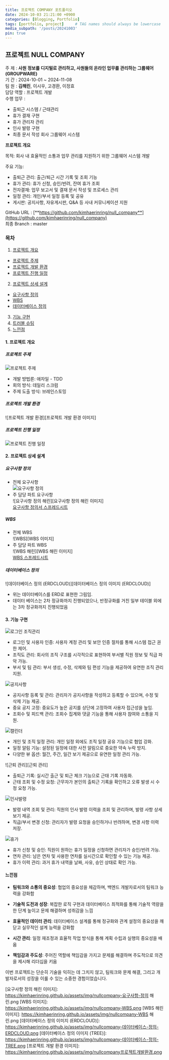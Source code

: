```yaml
---
title: 프로젝트 COMPANY 포트폴리오
date: 2024-10-03 21:21:00 +0900
categories: [Blogging, Portfolio]
tags: [portfolio, project]     # TAG names should always be lowercase
media_subpath: '/posts/20241003'
pin: true
---
```


## 프로젝트 NULL COMPANY

주 제 : **사원 정보를 디지털로 관리하고, 사원들의 온라인 업무를 관리하는 그룹웨어(GROUPWARE)**  
기 간 : 2024-10-01 ~ 2024-11-08  
팀 원 : **김해린**, 이시우, 고경환, 이정효  
담당 역할 : 프로젝트 개발  
수행 업무 :  
  - 출퇴근 시스템 / 근태관리
  - 휴가 결재 구현
  - 휴가 관리자 관리
  - 인사 발령 구현
  - 최종 문서 작성
  회사 그룹웨어 시스템

**프로젝트 개요**

목적: 회사 내 효율적인 소통과 업무 관리를 지원하기 위한 그룹웨어 시스템 개발

주요 기능:
- 출퇴근 관리: 출근/퇴근 시간 기록 및 조회 기능
- 휴가 관리: 휴가 신청, 승인/반려, 잔여 휴가 조회
- 전자결재: 업무 보고서 및 결재 문서 작성 및 프로세스 관리
- 일정 관리: 개인/부서 일정 등록 및 공유
- 게시판: 공지사항, 자유게시판, Q&A 등 사내 커뮤니케이션 지원


GitHub URL : [**https://github.com/kimhaerinring/null_company**](https://github.com/kimhaerinring/null_company)  
최종 Branch : master  

### **목차**

1. [프로젝트 개요][프로젝트 개요 링크]
 * [프로젝트 주제][프로젝트 주제 링크]
 * [프로젝트 개발 환경][프로젝트 개발 환경 링크]
 * [프로젝트 진행 일정][프로젝트 진행 일정 링크]
2. [프로젝트 상세 설계][프로젝트 상세 설계 링크]
 * [요구사항 정의][요구사항 정의 링크]
 * [WBS][WBS 링크]
 * [데이터베이스 정의][데이터베이스 정의 링크]
3. [기능 구현][기능 구현 링크]
4. [트러블 슈팅][트러블 슈팅 링크]
5. [느낀점][느낀점 링크]

#### **1. 프로젝트 개요**

##### **프로젝트 주제**
![프로젝트 주제][프로젝트 주제 이미지]   
 - 개발 방법론: 애자일 - TDD  
 - 회의 방식: 데일리 스크럼  
 - 주제 도출 방식: 브레인스토밍  

##### **프로젝트 개발 환경**
![프로젝트 개발 환경][프로젝트 개발 환경 이미지]   
   
##### **프로젝트 진행 일정**
![프로젝트 진행 일정][프로젝트 진행 일정 이미지]   
   
#### **2. 프로젝트 상세 설계**

##### **요구사항 정의**
 - 전체 요구사항  
![요구사항 정의][요구사항 정의 이미지]  
 - 주 담당 파트 요구사항  
![요구사항 정의 해린][요구사항 정의 해린 이미지]  
[요구사항 정의서 스프레드시트][요구사항 정의서 스프레드시트 링크]  
  
##### **WBS**
 - 전체 WBS  
![WBS][WBS 이미지]  
 - 주 담당 파트 WBS  
![WBS 해린][WBS 해린 이미지]  
[WBS 스프레드시트][WBS 스프레드시트 링크]  
   
##### **데이터베이스 정의**
![데이터베이스 정의 (ERDCLOUD)][데이터베이스 정의 이미지 (ERDCLOUD)]  
 - 위는 데이터베이스를 ERD로 표현한 그림임.  
 - 데이터 베이스는 2차 정규화까지 진행되었으나, 반정규화를 거친 일부 테이블 외에는 3차 정규화까지 진행되었음   
   
#### **3. 기능 구현**

![로그인 조직관리][로그인 조직관리]  
 - 로그인 및 사용자 인증: 사용자 계정 관리 및 보안 인증 절차를 통해 시스템 접근 권한 제어.
 - 조직도 관리: 회사의 조직 구조를 시각적으로 표현하여 부서별 직원 정보 및 직급 파악 가능.
 - 부서 및 팀 관리: 부서 생성, 수정, 삭제와 팀 편성 기능을 제공하여 유연한 조직 관리 지원.

    
![공지사항][공지사항]  
 - 공지사항 등록 및 관리: 관리자가 공지사항을 작성하고 등록할 수 있으며, 수정 및 삭제 기능 제공.
 - 중요 공지 고정: 중요도가 높은 공지를 상단에 고정하여 사용자 접근성을 높임.
 - 조회수 및 피드백 관리: 조회수 집계와 댓글 기능을 통해 사용자 참여와 소통을 지원.   
   
![캘린더][캘린더]  
 - 개인 및 조직 일정 관리: 개인 일정 외에도 조직 일정 공유 기능으로 협업 강화.
 - 일정 알림 기능: 설정된 일정에 대한 사전 알림으로 중요한 약속 누락 방지.
 - 다양한 뷰 옵션: 월간, 주간, 일간 보기 제공으로 유연한 일정 관리 가능.   
   
![근퇴 관리][근퇴 관리]  
 - 출퇴근 기록: 실시간 출근 및 퇴근 체크 기능으로 근태 기록 자동화.
 - 근태 조회 및 수정 요청: 근무자가 본인의 출퇴근 기록을 확인하고 오류 발생 시 수정 요청 가능.
  
   
![인사발령][인사발령]  
 - 발령 내역 조회 및 관리: 직원의 인사 발령 이력을 조회 및 관리하며, 발령 사항 상세 보기 제공.
 - 직급/부서 변경 신청: 관리자가 발령 요청을 승인하거나 반려하며, 변경 사항 이력 저장.
 
   
![휴가][휴가]  
 - 휴가 신청 및 승인: 직원이 원하는 휴가 일정을 신청하면 관리자가 승인/반려 가능.
 - 연차 관리: 남은 연차 및 사용한 연차를 실시간으로 확인할 수 있는 기능 제공.
 - 휴가 이력 관리: 과거 휴가 내역을 날짜, 사유, 승인 상태로 확인 가능.   
   
<!-- ![결재][결재]  
 - 전자결재 시스템: 결재 문서를 작성하고 단계별 승인 프로세스를 설정할 수 있는 기능 제공.
 - 결재 진행 상태 확인: 결재 대기, 진행, 승인, 반려 등 단계별 상태를 실시간 확인 가능.
 - 결재 이력 관리: 승인 완료된 결재 문서와 반려 사유를 기록하여 투명한 관리 보장. -->
   
<!-- #### **4. 트러블 슈팅**
 * 게시글의 순서가 매번 다르게 로딩되는 문제가 발생함  
   - fetch 기능을 활용해 비동기식으로 리스트를 불러오는 도중 발생한 문제임을 파악함  
   - fetch구문을 async 함수 내부에 위치시키고, await를 사용하여 순서대로 게시글이 로딩되게 처리함  
  
 * 썸머노트 위지위그에디터 구현시 게시글 작성시 게시글 내용(텍스트) 작성 란에 이미지를 드래그 드랍하여 입력할 수 있는 문제 발생  
   - 썸머노트에서 제공하는 이미지 삽입 이벤트를 활용하여 이미지 삽입 이벤트 발생시 해당 이벤트를 중지하도록 처리함  
  
 * 모달 내부 지도 출력시 지도 이미지가 불러와지지 않는 문제가 발생함  
   - 카카오 지도 API에서 제공하는 모달 버튼에 이벤트를 부여하여 문제를 해결하고자 하였으나 모달이 화면에 출력되는데에 시간 지연이 존재하여 해당 방법만으로는 해결에 어려움이 있었음  
   - 자바스크립트의 MutaionObserver 기능을 활용하여 모달창의 display 속성이 바뀔 때 relayout 함수가 호출되도록 개선하여 문제를 해결함  
  
 * 게시글 리스트 정렬 방식 변경시 html 소스 코드 상에는 객체가 존재하나 화면상에 출력되지 않는 문제가 발생함  
   - 리스트 로딩시 애니메이션 등은 외부 템플릿의 css, js를 사용하였는데, 한번 배치된 리스트를 재배치할수 없게 설계되어있음을 확인함   
   - 로딩 애니메이션 및 스타일 등을 담당하는 css, js 코드를 분석하여 동일한 기능을 하는 코드를 재작성하여 문제를 해결함   
   -->
#### **느낀점**

 * **팀워크와 소통의 중요성**: 협업의 중요성을 체감하며, 백엔드 개발자로서의 팀워크 능력을 강화함  

 * **기술적 도전과 성장**: 복잡한 로직 구현과 데이터베이스 최적화를 통해 기술적 역량을 한 단계 높이고 문제 해결하며 성취감을 느낌  

 * **효율적인 데이터 관리**: 데이터베이스 설계를 통해 정규화와 관계 설정의 중요성을 깨닫고 실무적인 설계 능력을 강화함  

 * **시간 관리**: 일정 재조정과 효율적 작업 방식을 통해 계획 수립과 실행의 중요성을 배움 

 * **책임감과 주도성**: 주어진 역할에 책임감을 가지고 문제를 해결하며 주도적으로 의견을 제시해 리더십을 키움  

이번 프로젝트는 단순히 기술을 익히는 데 그치지 않고, 팀워크와 문제 해결, 그리고 개발자로서의 성장을 이룰 수 있는 소중한 경험이었습니다. 

[프로젝트 개요 링크]: https://kimhaerinring.github.io/posts/%ED%94%84%EB%A1%9C%EC%A0%9D%ED%8A%B8-COMPANY-%ED%8F%AC%ED%8A%B8%ED%8F%B4%EB%A6%AC%EC%98%A4/#1-%ED%94%84%EB%A1%9C%EC%A0%9D%ED%8A%B8-%EA%B0%9C%EC%9A%94
[프로젝트 주제 링크]: https://kimhaerinring.github.io/posts/%ED%94%84%EB%A1%9C%EC%A0%9D%ED%8A%B8-COMPANY-%ED%8F%AC%ED%8A%B8%ED%8F%B4%EB%A6%AC%EC%98%A4/#%ED%94%84%EB%A1%9C%EC%A0%9D%ED%8A%B8-%EC%A3%BC%EC%A0%9C
[프로젝트 진행 일정 링크]: https://kimhaerinring.github.io/posts/%ED%94%84%EB%A1%9C%EC%A0%9D%ED%8A%B8-COMPANY-%ED%8F%AC%ED%8A%B8%ED%8F%B4%EB%A6%AC%EC%98%A4/#%ED%94%84%EB%A1%9C%EC%A0%9D%ED%8A%B8-%EC%A7%84%ED%96%89-%EC%9D%BC%EC%A0%95
[프로젝트 상세 설계 링크]: https://kimhaerinring.github.io/posts/%ED%94%84%EB%A1%9C%EC%A0%9D%ED%8A%B8-COMPANY-%ED%8F%AC%ED%8A%B8%ED%8F%B4%EB%A6%AC%EC%98%A4/#2-%ED%94%84%EB%A1%9C%EC%A0%9D%ED%8A%B8-%EC%83%81%EC%84%B8-%EC%84%A4%EA%B3%84
[요구사항 정의 링크]: https://kimhaerinring.github.io/posts/%ED%94%84%EB%A1%9C%EC%A0%9D%ED%8A%B8-COMPANY-%ED%8F%AC%ED%8A%B8%ED%8F%B4%EB%A6%AC%EC%98%A4/#%EC%9A%94%EA%B5%AC%EC%82%AC%ED%95%AD-%EC%A0%95%EC%9D%98
[WBS 링크]: https://kimhaerinring.github.io/%ED%94%84%EB%A1%9C%EC%A0%9D%ED%8A%B8-COMPANY-%ED%8F%AC%ED%8A%B8%ED%8F%B4%EB%A6%AC%EC%98%A4/#wbs
[ERDCLOUD 링크]: https://www.erdcloud.com/d/6xv5D2FfbDApxrQHz  
[데이터베이스 정의 링크]: https://kimhaerinring.github.io/posts/%ED%94%84%EB%A1%9C%EC%A0%9D%ED%8A%B8-COMPANY-%ED%8F%AC%ED%8A%B8%ED%8F%B4%EB%A6%AC%EC%98%A4/#%EB%8D%B0%EC%9D%B4%ED%84%B0%EB%B2%A0%EC%9D%B4%EC%8A%A4-%EC%A0%95%EC%9D%98
[프로젝트 개발 환경 링크]: https://kimhaerinring.github.io/posts/%ED%94%84%EB%A1%9C%EC%A0%9D%ED%8A%B8-COMPANY-%ED%8F%AC%ED%8A%B8%ED%8F%B4%EB%A6%AC%EC%98%A4/#%ED%94%84%EB%A1%9C%EC%A0%9D%ED%8A%B8-%EA%B0%9C%EB%B0%9C-%ED%99%98%EA%B2%BD
[기능 구현 링크]: https://kimhaerinring.github.io/posts/%ED%94%84%EB%A1%9C%EC%A0%9D%ED%8A%B8-COMPANY-%ED%8F%AC%ED%8A%B8%ED%8F%B4%EB%A6%AC%EC%98%A4/#3-%EA%B8%B0%EB%8A%A5-%EA%B5%AC%ED%98%84
[트러블 슈팅 링크]: https://kimhaerinring.github.io/posts/%ED%94%84%EB%A1%9C%EC%A0%9D%ED%8A%B8-COMPANY-%ED%8F%AC%ED%8A%B8%ED%8F%B4%EB%A6%AC%EC%98%A4/#4-%ED%8A%B8%EB%9F%AC%EB%B8%94-%EC%8A%88%ED%8C%85
[느낀점 링크]: https://kimhaerinring.github.io/%ED%94%84%EB%A1%9C%EC%A0%9D%ED%8A%B8-COMPANY-%ED%8F%AC%ED%8A%B8%ED%8F%B4%EB%A6%AC%EC%98%A4/#5-%EB%8A%90%EB%82%80%EC%A0%90

[요구사항 정의서 스프레드시트 링크]: https://docs.google.com/spreadsheets/d/1ku2dC6wREDqjZlxOhhuyzHgqXTy5QwC0TL91EXdQXlM/edit?gid=2111736112#gid=2111736112
[WBS 스프레드시트 링크]: https://docs.google.com/spreadsheets/d/1ku2dC6wREDqjZlxOhhuyzHgqXTy5QwC0TL91EXdQXlM/edit?gid=1090507400#gid=1090507400
[Table 정의서 스프레드시트 링크]: https://docs.google.com/spreadsheets/d/1ku2dC6wREDqjZlxOhhuyzHgqXTy5QwC0TL91EXdQXlM/edit?gid=572727839#gid=572727839

[프로젝트 주제 이미지]: https://kimhaerinring.github.io/assets/img/nullcompany-프로젝트-주제.png
[프로젝트 진행 일정 이미지]: https://kimhaerinring.github.io/assets/img/nullcompany-프로젝트-진행-일정.png
[요구사항 정의 이미지]: https://kimhaerinring.github.io/assets/img/nullcompany-요구사항-정의.png
[요구사항 정의 해린 이미지]: https://kimhaerinring.github.io/assets/img/nullcompany-요구사항-정의 해린.png
[WBS 이미지]: https://kimhaerinring.github.io/assets/img/nullcompany-WBS.png
[WBS 해린 이미지]: https://kimhaerinring.github.io/assets/img/nullcompany-WBS 해린.png
[데이터베이스 정의 이미지 (ERDCLOUD)]: https://kimhaerinring.github.io/assets/img/nullcompany-데이터베이스-정의-ERDCLOUD.png
[데이터베이스 정의 이미지 (TREE)]: https://kimhaerinring.github.io/assets/img/nullcompany-데이터베이스-정의-TREE.png
[프로젝트 개발 환경 이미지]: https://kimhaerinring.github.io/assets/img/nullcompany프로젝트개발환경.png

[로그인 조직관리]: https://kimhaerinring.github.io/assets/img/Login.gif
[공지사항]: https://kimhaerinring.github.io/assets/img/Notice.gif
[캘린더]: https://kimhaerinring.github.io/assets/img/Calender.gif


[인사발령]: https://kimhaerinring.github.io/assets/img/Appointment.gif
[휴가]: https://kimhaerinring.github.io/assets/img/Vacation.gif
[결재]: https://kimhaerinring.github.io/assets/img/Vacation.gif
